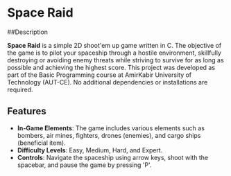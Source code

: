 # Space Raid

##Description

**Space Raid** is a simple 2D shoot'em up game written in C. The objective of the game is to pilot your spaceship through a hostile environment, skillfully destroying or avoiding enemy threats while striving to survive for as long as possible and achieving the highest score.
This project was developed as part of the Basic Programming course at AmirKabir University of Technology (AUT-CE).
No additional dependencies or installations are required.

## Features

- **In-Game Elements**: The game includes various elements such as bombers, air mines, fighters, drones (enemies), and cargo ships (beneficial item).
- **Difficulty Levels**: Easy, Medium, Hard, and Expert.
- **Controls**: Navigate the spaceship using arrow keys, shoot with the spacebar, and pause the game by pressing 'P'.
